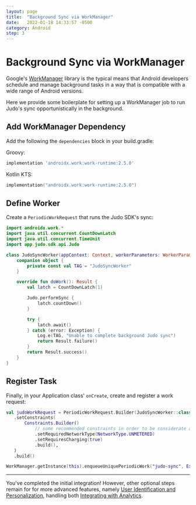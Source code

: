 ```yaml
---
layout: page
title:  "Background Sync via WorkManager"
date:   2022-01-18 14:33:57 -0500
category: Android
step: 3
---
```

 # Background Sync via WorkManager

Google's [WorkManager](https://developer.android.com/topic/libraries/architecture/workmanager) library is the typical means that Android developers schedule and manage background tasks in a way that is compatible with a wide range of Android versions.

Here we provide some boilerplate for setting up a WorkManager job to run Judo's sync opportunistically in the background.

## Add WorkManager Dependency

Add the following the `dependencies` block in your build.gradle:

Groovy:

```groovy
implementation 'androidx.work:work-runtime:2.5.0'
```

Kotlin KTS:

```kotlin
implementation("androidx.work:work-runtime:2.5.0")
```

## Define Worker

Create a `PeriodicWorkRequest` that runs the Judo SDK's sync:

```kotlin
import androidx.work.*
import java.util.concurrent.CountDownLatch
import java.util.concurrent.TimeUnit
import app.judo.sdk.api.Judo

class JudoSyncWorker(appContext: Context, workerParameters: WorkerParameters): Worker(appContext, workerParameters) {
    companion object {
        private const val TAG = "JudoSyncWorker"
    }

    override fun doWork(): Result {
        val latch = CountDownLatch(1)

        Judo.performSync {
            latch.countDown()
        }

        try {
            latch.await()
        } catch (error: Exception) {
            Log.e(TAG, "Unable to complete background Judo sync")
            return Result.failure()
        }
        return Result.success()
    }
}
```

 ## Register Task

 Finally, in your Application class' `onCreate`, create and register a work request:

 ```kotlin
 val judoWorkRequest = PeriodicWorkRequest.Builder(JudoSyncWorker::class.java, 1, TimeUnit.HOURS)
    .setConstraints(
        Constraints.Builder()
            // some recommended constraints in order to be considerate about the user's battery and network.
            .setRequiredNetworkType(NetworkType.UNMETERED)
            .setRequiresCharging(true)
            .build(),
    )
    .build()

WorkManager.getInstance(this).enqueueUniquePeriodicWork("judo-sync", ExistingPeriodicWorkPolicy.REPLACE, judoWorkRequest)

 ```

---

You've completed the initial integration!  However, other optional steps remain for for more advanced features, namely [User Identification and Personalization](User-Identification-and-Personalization), handling both [Integrating with Analytics](Integrating-with-Analytics).
